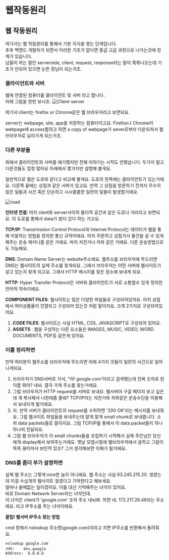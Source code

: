# 웹작동원리



## 웹 작동원리

여기서는 웹 작동원리를 통해서 기본 지식을 쌓는 단계입니다.  
추후 백엔드 개발자가 되면서 이러한 기초가 없다면 중급 고급 과정으로 나가는것에 한계가 있습니다.  
남들이 하는 말인 serverside, client, request, response라는 말이 쭉쭉나오는데 기초가 안되어 있으면 눈뜬 장님이 되는거조.

### 클라이언트와 서버

웹에 연결된 컴퓨터를 클라이언트 및 서버 라고 합니다 .  
아래 그림을 한번 보시조. ![Client-server](https://mdn.mozillademos.org/files/8973/Client-server.jpg)

여기서 client는 firefox or Chrome같은 웹 브라우저라고 보면되요.

server는 webpage, site, app을 저장하는 컴퓨터이고요. Firefox나 Chrome이 webpage에 access할려고 하면 a copy of webpage가 sever로부터 다운되져서 웹브라우저로 날라가게 되는거조.

### 다른 부분들

위에서 클라이언트와 서버를 얘기했지만 전체 이야기는 시작도 안했습니다. 두가지 말고 다른것들도 엄청 많아요 아래에서 몇가지만 설명해 볼게요.

일반적으로 웹은 도로와 같다고 비교해 볼게요. 도로의 한쪽에는 클라이언트가 있는거에요. 다른쪽 끝에는 상점과 같은 서버가 있고요. 만약 그 상점을 방문하기 전까지 무수히 많은 일들과 사건 혹은 단순하고 시시콜콜한 일련의 일들이 발생할거에요.

![road](https://mdn.mozillademos.org/files/9749/road.jpg)

**인터넷 연결**: 마치 clent와 server사이의 물리적 공간과 같은 도로나 거리라고 보면되요. 이 도로를 통해서 data가 왔다 갔다 하는 거고요.

**TCP/IP**: Transmission Control Protocol과 Internet Protocol는 데이터가 웹을 통해 이동하는 방법을 정의한 통신 규약이에요. 마치 주문하고 상점가서 물건을 살 수 있게 해주는 운송 메커니즘 같은 거에요. 마치 자전거나 차와 같은 거에요. 다른 운송방법으로도 가능해요.

**DNS**: Domain Name Server는 website주소에요. 웹주소를 브라우저에 뚜드리면 DNS는 웹사이트의 실제 주소를 찾게되요. 그래서 브라우저는 어떤 서버에 웹사이트가 살고 있는지 찾게 되고요. 그래서 HTTP 메시지를 찾은 장소에 보내게 되요.

**HTTP**: Hyper Transfer Protocol은 서버와 클라이언트가 서로 소통할수 있게 정의한 언어적 약속이에요.

**COMPONENT FILES**: 웹사이트는 많은 다양한 파일들로 구성되어있어요. 마치 상점에서 여러상품들이 진열되고 구성되어 있는것 처럼 말이지요. 크게 2가지로 구성되어있어요.

1. **CODE FILES**: 웹사이트는 사실 HTML, CSS, JAVASCRIPT로 구성되어 있어요.   
2. **ASSETS** : 웹을 구성하는 다른 요소들은 IMAGES, MUSIC, VIDEO, WORD DOCUMENTS, PDF등 같은게 있어요.

### 이를 정리하면

만약 여러분이 웹주소를 브라우저에 뚜드리면 아래 4가지 것들이 일련의 사건으로 일어나게되요.

1. 브라우저가 DNS서버로 가서, "야! google.com'이라고 검색했는데 진짜 숫자로 된 이름 뭐야? 내놔. 결국 가게 주소를 찾는거에요.
2. 그럼 브라우저가 HTTP request를 서버로 보내요. 웹서버야 구글 페이지 보고 싶은데 걔 복사해서 나한테좀 줄래? TCP/IP라는 자전거와 차와같은 운송수단을 이용해서 보내지게 될거에요.
3. 자. 만약 서버가 클라이언트의 request를 수락하면 '200 OK'라는 메시지를 보내줘요. 그럼 웹사이트 파일들을 보내주는데 잘게 잘게 small chunk로 보내줍니다. 소위 data packets들로 말이지요. 그럼 TCP/IP를 통해서 이 data packet들이 하나하나씩 전달되요.
4. 그럼 웹 브라우저가 이 small chunks들을 조립하기 시작해서 실제 주인님인 당신에게 display해서 보여주는거에요. 옛날 모뎀시절에 웹브라우저에서 글하고 그림이 뚝뚝 끊어져서 보인적 있조? 그거 생각해보면 이해가 될거에요.

### DNS를 좀더 부가 설명하면

실제 웹 주소는 그렇게 nice한 놈이 아니에요. 웹 주소는 사실 63.245.215.20. 생겼는데 이걸 수십개의 웹사이트 찾겠다고 기억한다고 해보세요.  
얼마나 쓸떼없는 일이겠어요. 이를 대신 기억해주는 녀석이 있어요.  
바로 Domain Network Server라는 녀석인데.  
이 녀석은 client가 'google.com' 숫자 주소 내놔봐. 하면 네. 172.217.26.46라는 주소에요. 라고 IP주소를 주는 녀석이에요.

**꿀팁! 웹서버 IP주소 찾는 방법**

cmd 창에서 nslookup 주소명\(google.com\)이라고 치면 IP주소를 반환해서 돌려줘요.

```text
nslookup google.com 
서버:    dns.google
Address:  8.8.8.8
```

